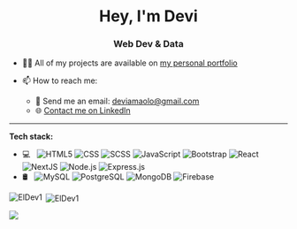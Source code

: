 <h1 align="center">Hey, I'm Devi</h1>
<h3 align="center">Web Dev & Data</h3>

- 👨‍💻 All of my projects are available on [my personal portfolio](https://personal-portfolio-eldev1.vercel.app/)

- 📫 How to reach me:
  - 📧 Send me an email: deviamaolo@gmail.com
  - 🌐 [Contact me on LinkedIn](https://www.linkedin.com/in/deviamaolo/)
  
<hr>

**Tech stack:**

- 💻 &nbsp;
  ![HTML5](https://img.shields.io/badge/-HTML5-FFFFFF?style=flat&logo=HTML5)
  ![CSS](https://img.shields.io/badge/-CSS-FFFFFF?style=flat&logo=CSS3&logoColor=1572B6)
  ![SCSS](https://img.shields.io/badge/-SCSS-FFFFFF?style=flat&logo=sass&logoColor=1572B6)
  ![JavaScript](https://img.shields.io/badge/-JavaScript-FFFFFF?style=flat&logo=javascript)
  ![Bootstrap](https://img.shields.io/badge/-Bootstrap-FFFFFF?style=flat&logo=bootstrap&logoColor=563D7C)
  ![React](https://img.shields.io/badge/-React-FFFFFF?style=flat&logo=react)
  ![NextJS](https://img.shields.io/badge/-NextJS-FFFFFF?style=flat&logo=next.js&logoColor=000000)
  ![Node.js](https://img.shields.io/badge/-Node.js-FFFFFF?style=flat&logo=node.js)
  ![Express.js](https://img.shields.io/badge/-Express.js-FFFFFF?style=flat&logo=express&logoColor=000000)
- 🛢 &nbsp;
  ![MySQL](https://img.shields.io/badge/-MySQL-FFFFFF?style=flat&logo=mysql)
  ![PostgreSQL](https://img.shields.io/badge/-PostgreSQL-FFFFFF?style=flat&logo=PostgreSQL)
  ![MongoDB](https://img.shields.io/badge/-MongoDB-FFFFFF?style=flat&logo=mongodb)
  ![Firebase](https://img.shields.io/badge/-Firebase-FFFFFF?style=flat&logo=firebase)

<p><img align="left" src="https://github-readme-stats-git-masterrstaa-rickstaa.vercel.app/api?username=ElDev1&&show_icons=true&theme=dark" alt="ElDev1" /></p>
<p>&nbsp;<img align="center" src="https://github-readme-stats-git-masterrstaa-rickstaa.vercel.app/api/top-langs/?username=ElDev1&show_icons=true&locale=en&theme=radical" alt="ElDev1" /></p>

![](https://komarev.com/ghpvc/?username=ElDev1&style=for-the-badge&color=e56b6f)

